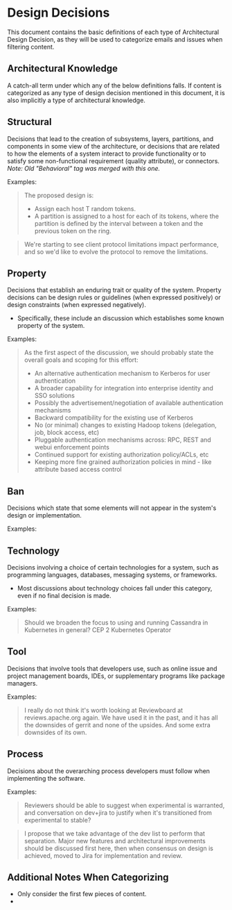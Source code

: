 # Design Decisions

This document contains the basic definitions of each type of Architectural Design Decision, as they will be used to categorize emails and issues when filtering content.

## Architectural Knowledge

A catch-all term under which any of the below definitions falls. If content is categorized as any type of design decision mentioned in this document, it is also implicitly a type of architectural knowledge.

## Structural

Decisions that lead to the creation of subsystems, layers, partitions, and components in some view of the architecture, or decisions that are related to how the elements of a system interact to provide functionality or to satisfy some non-functional requirement (quality attribute), or connectors. *Note: Old "Behavioral" tag was merged with this one.*

Examples:

> The proposed design is:
> * Assign each host T random tokens.
> * A partition is assigned to a host for each of its tokens, where the
> partition is defined by the interval between a token and the previous token on the ring.

> We're starting to see client protocol limitations impact performance, and so we'd like to evolve the protocol to remove the limitations.

## Property

Decisions that establish an enduring trait or quality of the system. Property decisions can be design rules or guidelines (when expressed positively) or design constraints (when expressed negatively).

- Specifically, these include an discussion which establishes some known property of the system.

Examples:

> As the first aspect of the discussion, we should probably state the overall goals and scoping for this effort:
> * An alternative authentication mechanism to Kerberos for user authentication
> * A broader capability for integration into enterprise identity and SSO solutions
> * Possibly the advertisement/negotiation of available authentication mechanisms
> * Backward compatibility for the existing use of Kerberos
> * No (or minimal) changes to existing Hadoop tokens (delegation, job, block access, etc)
> * Pluggable authentication mechanisms across: RPC, REST and webui enforcement points
> * Continued support for existing authorization policy/ACLs, etc
> * Keeping more fine grained authorization policies in mind - like attribute based access control



## Ban

Decisions which state that some elements will not appear in the system's design or implementation.

Examples:

> 

## Technology

Decisions involving a choice of certain technologies for a system, such as programming languages, databases, messaging systems, or frameworks.

- Most discussions about technology choices fall under this category, even if no final decision is made.

Examples:

> Should we broaden the focus to using and running Cassandra in Kubernetes in general? CEP 2 Kubernetes Operator

## Tool

Decisions that involve tools that developers use, such as online issue and project management boards, IDEs, or supplementary programs like package managers.

Examples:

> I really do not think it's worth looking at Reviewboard at reviews.apache.org again.  We have used it in the past, and it has all the downsides of gerrit and none of the upsides.  And some extra downsides of its own.

## Process

Decisions about the overarching process developers must follow when implementing the software.

Examples:

> Reviewers should be able to suggest when experimental is warranted, and conversation on dev+jira to justify when it's transitioned from experimental to stable?

> I propose that we take advantage of the dev list to perform that
> separation.  Major new features and architectural improvements should be discussed first here, then when consensus on design is achieved, moved to Jira for implementation and review.



## Additional Notes When Categorizing

- Only consider the first few pieces of content.
- 